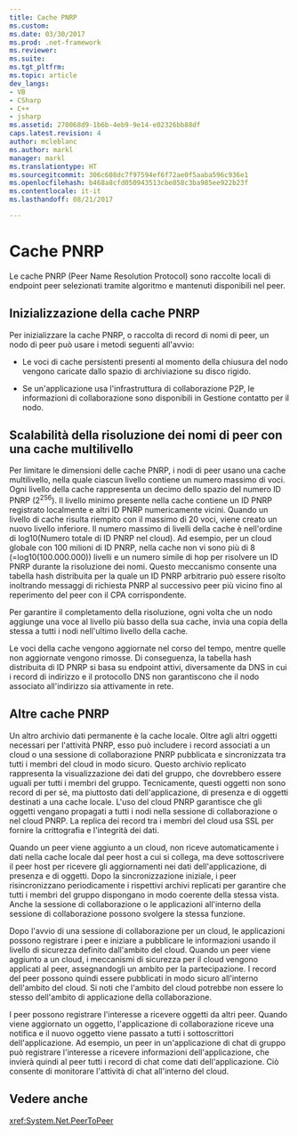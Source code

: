 ```yaml
---
title: Cache PNRP
ms.custom: 
ms.date: 03/30/2017
ms.prod: .net-framework
ms.reviewer: 
ms.suite: 
ms.tgt_pltfrm: 
ms.topic: article
dev_langs:
- VB
- CSharp
- C++
- jsharp
ms.assetid: 270068d9-1b6b-4eb9-9e14-e02326bb88df
caps.latest.revision: 4
author: mcleblanc
ms.author: markl
manager: markl
ms.translationtype: HT
ms.sourcegitcommit: 306c608dc7f97594ef6f72ae0f5aaba596c936e1
ms.openlocfilehash: b468a8cfd050943513cbe858c3ba985ee922b23f
ms.contentlocale: it-it
ms.lasthandoff: 08/21/2017

---
```

# <a name="pnrp-caches"></a>Cache PNRP
Le cache PNRP (Peer Name Resolution Protocol) sono raccolte locali di endpoint peer selezionati tramite algoritmo e mantenuti disponibili nel peer.  
  
## <a name="pnrp-cache-initialization"></a>Inizializzazione della cache PNRP  
 Per inizializzare la cache PNRP, o raccolta di record di nomi di peer, un nodo di peer può usare i metodi seguenti all'avvio:  
  
-   Le voci di cache persistenti presenti al momento della chiusura del nodo vengono caricate dallo spazio di archiviazione su disco rigido.  
  
-   Se un'applicazione usa l'infrastruttura di collaborazione P2P, le informazioni di collaborazione sono disponibili in Gestione contatto per il nodo.  
  
## <a name="scaling-peer-name-resolution-with-a-multi-level-cache"></a>Scalabilità della risoluzione dei nomi di peer con una cache multilivello  
 Per limitare le dimensioni delle cache PNRP, i nodi di peer usano una cache multilivello, nella quale ciascun livello contiene un numero massimo di voci. Ogni livello della cache rappresenta un decimo dello spazio del numero ID PNRP (2<sup>256</sup>). Il livello minimo presente nella cache contiene un ID PNRP registrato localmente e altri ID PNRP numericamente vicini. Quando un livello di cache risulta riempito con il massimo di 20 voci, viene creato un nuovo livello inferiore. Il numero massimo di livelli della cache è nell'ordine di log10(Numero totale di ID PNRP nel cloud). Ad esempio, per un cloud globale con 100 milioni di ID PNRP, nella cache non vi sono più di 8 (=log10(100.000.000)) livelli e un numero simile di hop per risolvere un ID PNRP durante la risoluzione dei nomi. Questo meccanismo consente una tabella hash distribuita per la quale un ID PNRP arbitrario può essere risolto inoltrando messaggi di richiesta PNRP al successivo peer più vicino fino al reperimento del peer con il CPA corrispondente.  
  
 Per garantire il completamento della risoluzione, ogni volta che un nodo aggiunge una voce al livello più basso della sua cache, invia una copia della stessa a tutti i nodi nell'ultimo livello della cache.  
  
 Le voci della cache vengono aggiornate nel corso del tempo, mentre quelle non aggiornate vengono rimosse. Di conseguenza, la tabella hash distribuita di ID PNRP si basa su endpoint attivi, diversamente da DNS in cui i record di indirizzo e il protocollo DNS non garantiscono che il nodo associato all'indirizzo sia attivamente in rete.  
  
## <a name="other-pnrp-caches"></a>Altre cache PNRP  
 Un altro archivio dati permanente è la cache locale.  Oltre agli altri oggetti necessari per l'attività PNRP, esso può includere i record associati a un cloud o una sessione di collaborazione PNRP pubblicata e sincronizzata tra tutti i membri del cloud in modo sicuro. Questo archivio replicato rappresenta la visualizzazione dei dati del gruppo, che dovrebbero essere uguali per tutti i membri del gruppo. Tecnicamente, questi oggetti non sono record di per sé, ma piuttosto dati dell'applicazione, di presenza e di oggetti destinati a una cache locale. L'uso del cloud PNRP garantisce che gli oggetti vengano propagati a tutti i nodi nella sessione di collaborazione o nel cloud PNRP.  La replica dei record tra i membri del cloud usa SSL per fornire la crittografia e l'integrità dei dati.  
  
 Quando un peer viene aggiunto a un cloud, non riceve automaticamente i dati nella cache locale dal peer host a cui si collega, ma deve sottoscrivere il peer host per ricevere gli aggiornamenti nei dati dell'applicazione, di presenza e di oggetti. Dopo la sincronizzazione iniziale, i peer risincronizzano periodicamente i rispettivi archivi replicati per garantire che tutti i membri del gruppo dispongano in modo coerente della stessa vista.  Anche la sessione di collaborazione o le applicazioni all'interno della sessione di collaborazione possono svolgere la stessa funzione.  
  
 Dopo l'avvio di una sessione di collaborazione per un cloud, le applicazioni possono registrare i peer e iniziare a pubblicare le informazioni usando il livello di sicurezza definito dall'ambito del cloud. Quando un peer viene aggiunto a un cloud, i meccanismi di sicurezza per il cloud vengono applicati al peer, assegnandogli un ambito per la partecipazione.  I record del peer possono quindi essere pubblicati in modo sicuro all'interno dell'ambito del cloud. Si noti che l'ambito del cloud potrebbe non essere lo stesso dell'ambito di applicazione della collaborazione.  
  
 I peer possono registrare l'interesse a ricevere oggetti da altri peer. Quando viene aggiornato un oggetto, l'applicazione di collaborazione riceve una notifica e il nuovo oggetto viene passato a tutti i sottoscrittori dell'applicazione. Ad esempio, un peer in un'applicazione di chat di gruppo può registrare l'interesse a ricevere informazioni dell'applicazione, che invierà quindi al peer tutti i record di chat come dati dell'applicazione.  Ciò consente di monitorare l'attività di chat all'interno del cloud.  
  
## <a name="see-also"></a>Vedere anche  
 <xref:System.Net.PeerToPeer>

